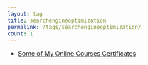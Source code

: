 ```yaml
---
layout: tag
title: searchengineoptimization
permalink: /tags/searchengineoptimization/
count: 1
---
```


- [Some of My Online Courses Certificates](https://samirpaulb.github.io/blog-jekyll/posts/some-of-my-online-courses-certificates/)
